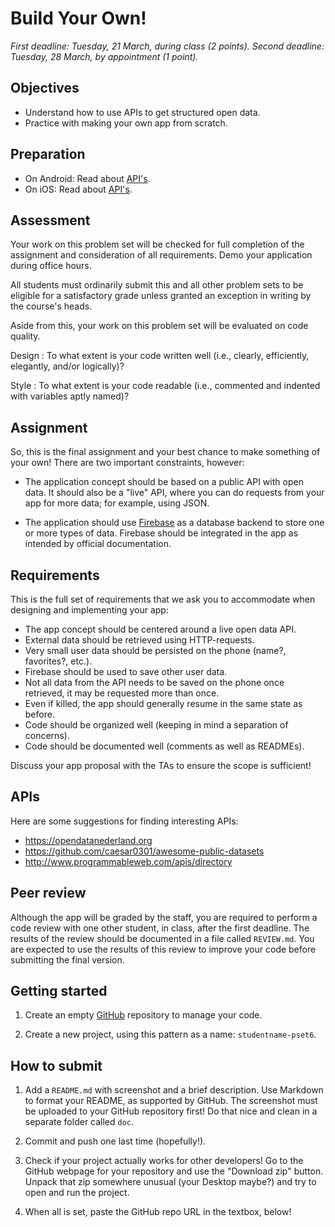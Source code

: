 # Build Your Own!

*First deadline: Tuesday, 21 March, during class (2 points).*
*Second deadline: Tuesday, 28 March, by appointment (1 point).*

## Objectives

- Understand how to use APIs to get structured open data.
- Practice with making your own app from scratch.

## Preparation

- On Android: Read about [API's](/android/apis).
- On iOS: Read about [API's](/ios/apis).

## Assessment

Your work on this problem set will be checked for full completion of the assignment and consideration of all requirements. Demo your application during office hours.

All students must ordinarily submit this and all other problem sets to be eligible for a satisfactory grade unless granted an exception in writing by the course's heads.

Aside from this, your work on this problem set will be evaluated on code quality.

Design
: To what extent is your code written well (i.e., clearly, efficiently, elegantly, and/or logically)?

Style
: To what extent is your code readable (i.e., commented and indented with variables aptly named)?

## Assignment

So, this is the final assignment and your best chance to make something of your own! There are two important constraints, however:

- The application concept should be based on a public API with open data. It should also be a "live" API, where you can do requests from your app for more data; for example, using JSON.

- The application should use [Firebase](https://firebase.google.com/) as a database backend to store one or more types of data. Firebase should be integrated in the app as intended by official documentation.

## Requirements

This is the full set of requirements that we ask you to accommodate when designing and implementing your app:

- The app concept should be centered around a live open data API.
- External data should be retrieved using HTTP-requests.
- Very small user data should be persisted on the phone (name?, favorites?, etc.).
- Firebase should be used to save other user data.
- Not all data from the API needs to be saved on the phone once retrieved, it may be requested more than once.
- Even if killed, the app should generally resume in the same state as before.
- Code should be organized well (keeping in mind a separation of concerns).
- Code should be documented well (comments as well as READMEs).

Discuss your app proposal with the TAs to ensure the scope is sufficient!

## APIs

Here are some suggestions for finding interesting APIs:

- <https://opendatanederland.org>
- <https://github.com/caesar0301/awesome-public-datasets>
- <http://www.programmableweb.com/apis/directory>

## Peer review

Although the app will be graded by the staff, you are required to perform a code review with one other student, in class, after the first deadline. The results of the review should be documented in a file called `REVIEW.md`. You are expected to use the results of this review to improve your code before submitting the final version.

## Getting started

1. Create an empty [GitHub](https://www.github.com/) repository to manage your code.

2. Create a new project, using this pattern as a name: `studentname-pset6`.

## How to submit

1. Add a `README.md` with screenshot and a brief description. Use Markdown to format your README, as supported by GitHub. The screenshot must be uploaded to your GitHub repository first! Do that nice and clean in a separate folder called `doc`.

2. Commit and push one last time (hopefully!).

3. Check if your project actually works for other developers! Go to the GitHub webpage for your repository and use the "Download zip" button. Unpack that zip somewhere unusual (your Desktop maybe?) and try to open and run the project.

4. When all is set, paste the GitHub repo URL in the textbox, below!
